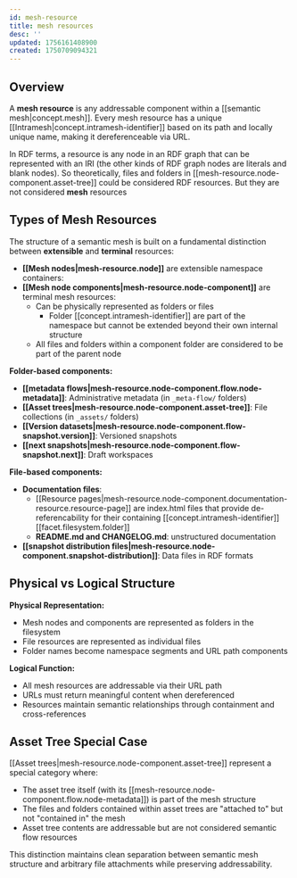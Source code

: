 ```yaml
---
id: mesh-resource
title: mesh resources
desc: ''
updated: 1756161408900
created: 1750709094321
---
```


## Overview

A **mesh resource** is any addressable component within a [[semantic mesh|concept.mesh]]. Every mesh resource has a unique [[Intramesh|concept.intramesh-identifier]] based on its path and locally unique name, making it dereferenceable via URL.

In RDF terms, a resource is any node in an RDF graph that can be represented with an IRI (the other kinds of RDF graph nodes are literals and blank nodes). So theoretically, files and folders in [[mesh-resource.node-component.asset-tree]] could be considered RDF resources. But they are not considered **mesh** resources

## Types of Mesh Resources

The structure of a semantic mesh is built on a fundamental distinction between **extensible** and **terminal** resources:

- **[[Mesh nodes|mesh-resource.node]]** are extensible namespace containers:
- **[[Mesh node components|mesh-resource.node-component]]** are terminal mesh resources:
  - Can be physically represented as folders or files
    - Folder [[concept.intramesh-identifier]] are part of the namespace but cannot be extended beyond their own internal structure
  - All files and folders within a component folder are considered to be part of the parent node

**Folder-based components:**


- **[[metadata flows|mesh-resource.node-component.flow.node-metadata]]**: Administrative metadata (in `_meta-flow/` folders)
- **[[Asset trees|mesh-resource.node-component.asset-tree]]**: File collections (in `_assets/` folders)
- **[[Version datasets|mesh-resource.node-component.flow-snapshot.version]]**: Versioned snapshots
- **[[next snapshots|mesh-resource.node-component.flow-snapshot.next]]**: Draft workspaces

**File-based components:**
- **Documentation files**: 
  - [[Resource pages|mesh-resource.node-component.documentation-resource.resource-page]] are index.html files that provide de-referencability for their containing [[concept.intramesh-identifier]] [[facet.filesystem.folder]]
  - **README.md and CHANGELOG.md**: unstructured documentation
- **[[snapshot distribution files|mesh-resource.node-component.snapshot-distribution]]**: Data files in RDF formats

## Physical vs Logical Structure

**Physical Representation:**
- Mesh nodes and components are represented as folders in the filesystem
- File resources are represented as individual files
- Folder names become namespace segments and URL path components

**Logical Function:**
- All mesh resources are addressable via their URL path
- URLs must return meaningful content when dereferenced
- Resources maintain semantic relationships through containment and cross-references

## Asset Tree Special Case

[[Asset trees|mesh-resource.node-component.asset-tree]] represent a special category where:
- The asset tree itself (with its [[mesh-resource.node-component.flow.node-metadata]]) is part of the mesh structure
- The files and folders contained within asset trees are "attached to" but not "contained in" the mesh
- Asset tree contents are addressable but are not considered semantic flow resources

This distinction maintains clean separation between semantic mesh structure and arbitrary file attachments while preserving addressability.
